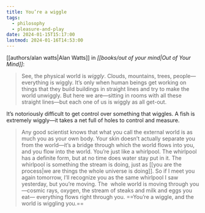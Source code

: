 ```yaml
---
title: You’re a wiggle
tags:
  - philosophy
  - pleasure-and-play
date: 2024-01-15T15:17:00
lastmod: 2024-01-16T14:53:00
---
```

[[authors/alan watts|Alan Watts]] in *[[books/out of your mind|Out of Your Mind]]*: 

> See, the physical world is *wiggly*. Clouds, mountains, trees, people—everything is wiggly. It’s only when human beings get working on things that they build buildings in straight lines and try to make the world unwiggly. But here we are—sitting in rooms with all these straight lines—but each one of us is wiggly as all get-out.

It’s notoriously difficult to get control over something that wiggles. A fish is extremely wiggly—it takes a net full of holes to control and measure. 

> Any good scientist knows that what you call the external world is as much you as your own body. Your skin doesn’t actually separate you from the world—it’s a bridge through which the world flows into you, and you flow into the world. You’re just like a whirlpool. The whirlpool has a definite form, but at no time does water stay put in it. The whirlpool is something the stream is doing, just as [[you are the process|we are things the whole universe is doing]]. So if I meet you again tomorrow, I’ll recognize you as the same whirlpool I saw yesterday, but you’re moving. The  whole world is moving through you—cosmic rays, oxygen, the stream of steaks and milk and eggs you eat— everything flows right through you. ==You’re a wiggle, and the world is wiggling you.==
